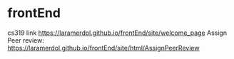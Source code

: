 # frontEnd
cs319
link 
https://laramerdol.github.io/frontEnd/site/welcome_page
Assign Peer review: https://laramerdol.github.io/frontEnd/site/html/AssignPeerReview

